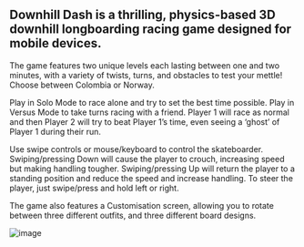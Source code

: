 ##  Downhill Dash is a thrilling, physics-based 3D downhill longboarding racing game designed for mobile devices.

The game features two unique levels each lasting between one and two minutes, with a variety of twists, turns, and obstacles to test your mettle! Choose between Colombia or Norway.

Play in Solo Mode to race alone and try to set the best time possible. Play in Versus Mode to take turns racing with a friend. Player 1 will race as normal and then Player 2 will try to beat Player 1’s time, even seeing a ‘ghost’ of Player 1 during their run.

Use swipe controls or mouse/keyboard to control the skateboarder. Swiping/pressing Down will cause the player to crouch, increasing speed but making handling tougher. Swiping/pressing Up will return the player to a standing position and reduce the speed and increase handling. To steer the player, just swipe/press and hold left or right.

The game also features a Customisation screen, allowing you to rotate between three different outfits, and three different board designs.

![image](https://github.com/user-attachments/assets/0856a6a8-a88d-45c4-a2b4-62ff102a9d36)

